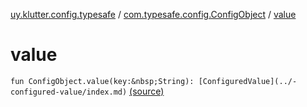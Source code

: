 [uy.klutter.config.typesafe](../index.md) / [com.typesafe.config.ConfigObject](index.md) / [value](.)


# value
`fun ConfigObject.value(key:&nbsp;String): [ConfiguredValue](../-configured-value/index.md)` [(source)](https://github.com/kohesive/klutter/blob/master/config-typesafe-jdk6/src/main/kotlin/uy/klutter/config/typesafe/TypesafeConfig_Ext.kt#L22)


